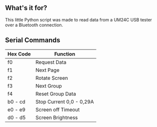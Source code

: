 ## What's it for?

This little Python script was made to read data from a UM24C USB tester over
a Bluetooth connection.

## Serial Commands

| Hex Code | Function |
|----|--------------|
| f0 | Request Data |
| f1 | Next Page |
| f2 | Rotate Screen |
| f3 | Next Group |
| f4 | Reset Group Data |
| b0 - cd | Stop Current 0,0 - 0,29A |
| e0 - e9 | Screen off Timeout |
| d0 - d5 | Screen Brightness |
